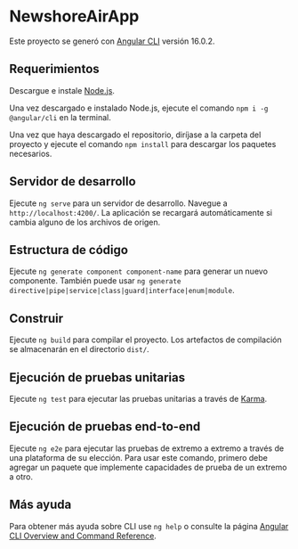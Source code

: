# NewshoreAirApp

Este proyecto se generó con [Angular CLI](https://github.com/angular/angular-cli) versión 16.0.2.

## Requerimientos

Descargue e instale [Node.js](https://nodejs.org/es/download).

Una vez descargado e instalado Node.js, ejecute el comando `npm i -g @angular/cli` en la terminal.

Una vez que haya descargado el repositorio, diríjase a la carpeta del proyecto y ejecute el comando `npm install` para descargar los paquetes necesarios.

## Servidor de desarrollo

Ejecute `ng serve` para un servidor de desarrollo. Navegue a `http://localhost:4200/`. La aplicación se recargará automáticamente si cambia alguno de los archivos de origen.

## Estructura de código

Ejecute `ng generate component component-name` para generar un nuevo componente. También puede usar `ng generate directive|pipe|service|class|guard|interface|enum|module`.

## Construir

Ejecute `ng build` para compilar el proyecto. Los artefactos de compilación se almacenarán en el directorio `dist/`.

## Ejecución de pruebas unitarias

Ejecute `ng test` para ejecutar las pruebas unitarias a través de [Karma](https://karma-runner.github.io).

## Ejecución de pruebas end-to-end

Ejecute `ng e2e` para ejecutar las pruebas de extremo a extremo a través de una plataforma de su elección. Para usar este comando, primero debe agregar un paquete que implemente capacidades de prueba de un extremo a otro.

## Más ayuda

Para obtener más ayuda sobre CLI use `ng help` o consulte la página [Angular CLI Overview and Command Reference](https://angular.io/cli).
